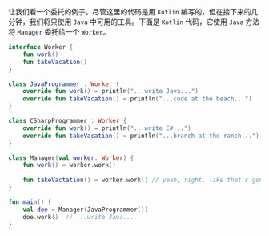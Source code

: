 让我们看一个委托的例子。尽管这里的代码是用 `Kotlin` 编写的，但在接下来的几分钟，我们将只使用 `Java` 中可用的工具。下面是 `Kotlin` 代码，它使用 `Java` 方法将 `Manager` 委托给一个 `Worker`。

```kotlin
interface Worker {
	fun work()
	fun takeVacation()
}

class JavaProgrammer : Worker {
	override fun work() = println("...write Java...")
	override fun takeVacation() = println("...code at the beach...")
}

class CSharpProgrammer : Worker {
	override fun work() = println("...write C#...")
	override fun takeVacation() = println("...branch at the ranch...")
}

class Manager(val worker: Worker) {
	fun work() = worker.work()
	
	fun takeVactation() = worker.work()	// yeah, right, like that's gonna happen
}

fun main() {
	val doe = Manager(JavaProgrammer())
	doe.work()	// ...write Java...
}
```


